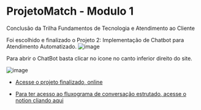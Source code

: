 <h1> ProjetoMatch - Modulo 1</h1>

  Conclusão da Trilha Fundamentos de Tecnologia e Atendimento ao Cliente

Foi escolhido e finalizado o Projeto 2: Implementação de Chatbot para Atendimento Automatizado.
![image](https://github.com/leonardobdantas/ProjetoMatch-modulo1/assets/43340860/7b586151-4068-4a37-99c3-f9c78261ae4e)

Para abrir o ChatBot basta clicar no icone no canto inferior direito do site.

![image](https://github.com/leonardobdantas/ProjetoMatch-modulo1/assets/43340860/cb9a0c18-5077-4163-850b-690593b85ff6)



- [Acesse o projeto finalizado, online](https://leonardobdantas.github.io/ProjetoMatch-modulo1)

- [Para ter acesso ao fluxograma de conversação estrutado, acesse o notion cliando aqui](https://rumbling-week-fdc.notion.site/EcoTech-Projeto-modulo-1-match-76b9a5cde04c46a3a4e1fe0bc4f1283b?pvs=4)


